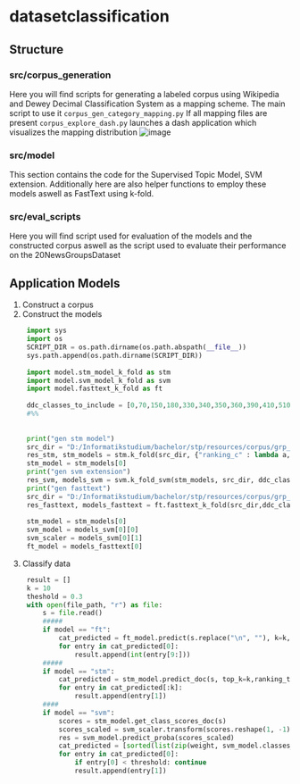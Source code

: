 # datasetclassification

## Structure
### src/corpus_generation
Here you will find scripts for generating a labeled corpus using Wikipedia and Dewey Decimal Classification System 
as a mapping scheme. The main script to use it ```corpus_gen_category_mapping.py```
If all mapping files are present ```corpus_explore_dash.py``` launches a dash application which visualizes the mapping distribution
![image](https://github.com/adrian1703/datasetclassification/assets/65605180/aef205f5-e3e0-4ab0-a5dd-d9eefc85228d)

### src/model
This section contains the code for the Supervised Topic Model, SVM extension. Additionally here are also helper functions to 
employ these models aswell as FastText using k-fold. 

### src/eval_scripts
Here you will find script used for evaluation of the models and the constructed corpus aswell as the script used to 
evaluate their performance on the 20NewsGroupsDataset

## Application Models
1. Construct a corpus
2. Construct the models
   ```python
    import sys
    import os
    SCRIPT_DIR = os.path.dirname(os.path.abspath(__file__))
    sys.path.append(os.path.dirname(SCRIPT_DIR))
    
    import model.stm_model_k_fold as stm
    import model.svm_model_k_fold as svm
    import model.fasttext_k_fold as ft
    
    ddc_classes_to_include = [0,70,150,180,330,340,350,360,390,410,510,520,530,540,550,560,570,580,590,610,630,650,670,680,710,720,730,740,780,790]
    #%%
    
    
    print("gen stm model")
    src_dir = "D:/Informatikstudium/bachelor/stp/resources/corpus/grp_by_ddc_tokenized/1_1_1_1"
    res_stm, stm_models = stm.k_fold(src_dir, {"ranking_c" : lambda a,b: a * b / 100}, ddc_classes=ddc_classes_to_include, early_break=True)
    stm_model = stm_models[0]
    print("gen svm extension")
    res_svm, models_svm = svm.k_fold_svm(stm_models, src_dir, ddc_classes_to_include,early_break=True, svm_C=0.1,  train_chunk=30000)
    print("gen fasttext")
    src_dir = "D:/Informatikstudium/bachelor/stp/resources/corpus/grp_by_ddc/1_1_1_1"
    res_fasttext, models_fasttext = ft.fasttext_k_fold(src_dir,ddc_classes_to_include, epochs=5, ngrams=2, dim=100, lr=0.6,early_break=True)
    
    stm_model = stm_models[0]
    svm_model = models_svm[0][0]
    svm_scaler = models_svm[0][1]
    ft_model = models_fasttext[0]
3. Classify data
   ```python
    result = []
    k = 10
    theshold = 0.3
    with open(file_path, "r") as file: 
        s = file.read()
        #####
        if model == "ft":
            cat_predicted = ft_model.predict(s.replace("\n", ""), k=k,threshold=threshold)
            for entry in cat_predicted[0]:
                result.append(int(entry[9:]))
        #####
        if model == "stm":
            cat_predicted = stm_model.predict_doc(s, top_k=k,ranking_threshold=threshold*100)
            for entry in cat_predicted[:k]:
                result.append(entry[1])
        ####
        if model == "svm":
            scores = stm_model.get_class_scores_doc(s)
            scores_scaled = svm_scaler.transform(scores.reshape(1, -1))
            res = svm_model.predict_proba(scores_scaled)
            cat_predicted = [sorted(list(zip(weight, svm_model.classes_)), reverse=True)[:k]for weight in res ]
            for entry in cat_predicted[0]:
                if entry[0] < threshold: continue
                result.append(entry[1])
